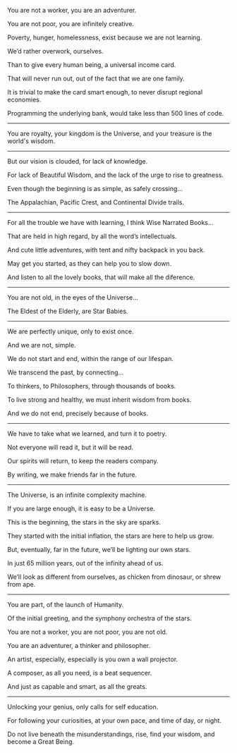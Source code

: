 You are not a worker,
you are an adventurer.

You are not poor,
you are infinitely creative.

Poverty, hunger, homelessness,
exist because we are not learning.

We’d rather overwork,
ourselves.

Than to give every human being,
a universal income card.

That will never run out,
out of the fact that we are one family.

It is trivial to make the card smart enough,
to never disrupt regional economies.

Programming the underlying bank,
would take less than 500 lines of code.

---

You are royalty, your kingdom is the Universe,
and your treasure is the world's wisdom.

---

But our vision is clouded,
for lack of knowledge.

For lack of Beautiful Wisdom,
and the lack of the urge to rise to greatness.

Even though the beginning is as simple,
as safely crossing…

The Appalachian, Pacific Crest,
and Continental Divide trails.

---

For all the trouble we have with learning,
I think Wise Narrated Books…

That are held in high regard,
by all the word’s intellectuals.

And cute little adventures,
with tent and nifty backpack in you back.

May get you started,
as they can help you to slow down.

And listen to all the lovely books,
that will make all the diference.

---

You are not old,
in the eyes of the Universe...

The Eldest of the Elderly,
are Star Babies.

---

We are perfectly unique,
only to exist once.

And we are not,
simple.

We do not start and end,
within the range of our lifespan.

We transcend the past,
by connecting…

To thinkers, to Philosophers,
through thousands of books.

To live strong and healthy,
we must inherit wisdom from books.

And we do not end,
precisely because of books.

---

We have to take what we learned,
and turn it to poetry.

Not everyone will read it,
but it will be read.

Our spirits will return,
to keep the readers company.

By writing,
we make friends far in the future.

---

The Universe,
is an infinite complexity machine.

If you are large enough,
it is easy to be a Universe.

This is the beginning,
the stars in the sky are sparks.

They started with the initial inflation,
the stars are here to help us grow.

But, eventually, far in the future,
we’ll be lighting our own stars.

In just 65 million years,
out of the infinity ahead of us.

We’ll look as different from ourselves,
as chicken from dinosaur, or shrew from ape.

---

You are part,
of the launch of Humanity.

Of the initial greeting,
and the symphony orchestra of the stars.

You are not a worker,
you are not poor, you are not old.

You are an adventurer,
a thinker and philosopher.

An artist, especially,
especially is you own a wall projector.

A composer, as all you need,
is a beat sequencer.

And just as capable and smart,
as all the greats.

---

Unlocking your genius,
only calls for self education.

For following your curiosities,
at your own pace, and time of day, or night.

Do not live beneath the misunderstandings,
rise, find your wisdom, and become a Great Being.
